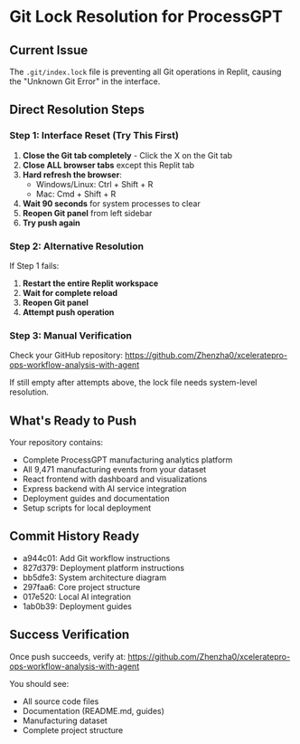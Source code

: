# Git Lock Resolution for ProcessGPT

## Current Issue
The `.git/index.lock` file is preventing all Git operations in Replit, causing the "Unknown Git Error" in the interface.

## Direct Resolution Steps

### Step 1: Interface Reset (Try This First)
1. **Close the Git tab completely** - Click the X on the Git tab
2. **Close ALL browser tabs** except this Replit tab
3. **Hard refresh the browser**: 
   - Windows/Linux: Ctrl + Shift + R
   - Mac: Cmd + Shift + R
4. **Wait 90 seconds** for system processes to clear
5. **Reopen Git panel** from left sidebar
6. **Try push again**

### Step 2: Alternative Resolution
If Step 1 fails:
1. **Restart the entire Replit workspace**
2. **Wait for complete reload**
3. **Reopen Git panel**
4. **Attempt push operation**

### Step 3: Manual Verification
Check your GitHub repository: https://github.com/Zhenzha0/xceleratepro-ops-workflow-analysis-with-agent

If still empty after attempts above, the lock file needs system-level resolution.

## What's Ready to Push
Your repository contains:
- Complete ProcessGPT manufacturing analytics platform
- All 9,471 manufacturing events from your dataset
- React frontend with dashboard and visualizations
- Express backend with AI service integration
- Deployment guides and documentation
- Setup scripts for local deployment

## Commit History Ready
- a944c01: Add Git workflow instructions
- 827d379: Deployment platform instructions  
- bb5dfe3: System architecture diagram
- 297faa6: Core project structure
- 017e520: Local AI integration
- 1ab0b39: Deployment guides

## Success Verification
Once push succeeds, verify at:
https://github.com/Zhenzha0/xceleratepro-ops-workflow-analysis-with-agent

You should see:
- All source code files
- Documentation (README.md, guides)
- Manufacturing dataset
- Complete project structure